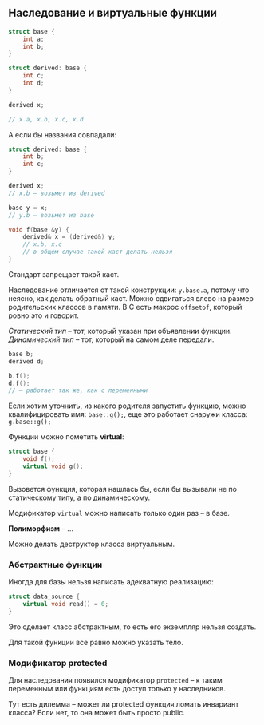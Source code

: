 ## Наследование и виртуальные функции

```cpp
struct base {
    int a;
    int b;
}

struct derived: base {
    int c;
    int d;
}

derived x;

// x.a, x.b, x.c, x.d
```

А если бы названия совпадали:

```cpp
struct derived: base {
    int b;
    int c;
}

derived x;
// x.b – возьмет из derived

base y = x;
// y.b – возьмет из base
```

```cpp
void f(base &y) {
    derived& x = (derived&) y;
    // x.b, x.c
    // в общем случае такой каст делать нельзя
}
```

Стандарт запрещает такой каст.

Наследование отличается от такой конструкции: `y.base.a`, потому что неясно, как делать обратный каст.
Можно сдвигаться влево на размер родительских классов в памяти. В C есть макрос `offsetof`, который ровно это и говорит.

_Статический тип_ – тот, который указан при объявлении функции. <br>
_Динамический тип_ – тот, который на самом деле передали.

```cpp
base b;
derived d;

b.f();
d.f();
// – работает так же, как с переменными
```

Если хотим уточнить, из какого родителя запустить функцию, можно квалифицировать имя: `base::g();`,
еще это работает снаружи класса: `g.base::g();` 

Функции можно пометить **virtual**:

```cpp
struct base {
    void f();
    virtual void g();
}
```

Вызовется функция, которая нашлась бы, если бы вызывали не по статическому типу, а по динамическому.

Модификатор `virtual` можно написать только один раз – в базе.

**Полиморфизм** – ...

Можно делать деструктор класса виртуальным.

### Абстрактные функции

Иногда для базы нельзя написать адекватную реализацию:

```cpp
struct data_source {
    virtual void read() = 0;
}
``` 

Это сделает класс абстрактным, то есть его экземпляр нельзя создать.

Для такой функции все равно можно указать тело.

### Модификатор protected

Для наследования появился модификатор `protected` – к таким переменным или функциям есть доступ только у наследников.

Тут есть дилемма – может ли protected функция ломать инвариант класса? Если нет, то она может быть просто public.
